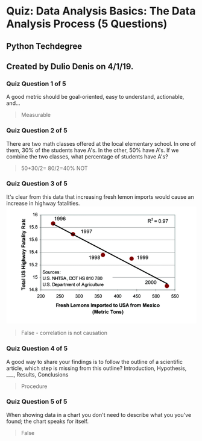 # Quiz: Data Analysis Basics: The Data Analysis Process (5 Questions)
## Python Techdegree
## Created by Dulio Denis on 4/1/19.

### Quiz Question 1 of 5
A good metric should be goal-oriented, easy to understand, actionable, and...
> Measurable 

### Quiz Question 2 of 5
There are two math classes offered at the local elementary school. In one of them, 30% of the students have A's. In the other, 50% have A's. If we combine the two classes, what percentage of students have A's?
> 50+30/2= 80/2=40% NOT

### Quiz Question 3 of 5
It's clear from this data that increasing fresh lemon imports would cause an increase in highway fatalities.
![](../img/lemon-imports-vs-fatalities.png?raw=true)
> False - correlation is not causation

### Quiz Question 4 of 5
A good way to share your findings is to follow the outline of a scientific article, which step is missing from this outline?
Introduction, Hypothesis, ___, Results, Conclusions
> Procedure

### Quiz Question 5 of 5
When showing data in a chart you don't need to describe what you you've found; the chart speaks for itself.
> False
